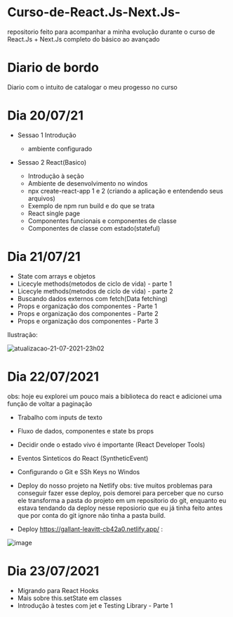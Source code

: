 # Curso-de-React.Js-Next.Js-
repositorio feito para acompanhar a minha evolução durante o curso de React.Js + Next.Js completo do básico  ao avançado


# Diario de bordo

Diario com o intuito de catalogar o meu progesso no curso

# Dia 20/07/21

- Sessao 1 Introdução
  - ambiente configurado
  
- Sessao 2 React(Basico)
  - Introdução à seção
  - Ambiente de desenvolvimento no windos
  - npx create-react-app 1 e 2 (criando a aplicação e entendendo seus arquivos)
  - Exemplo de npm run build e do que se trata
  - React single page
  - Componentes funcionais e componentes de classe
  - Componentes de classe com estado(stateful)

# Dia 21/07/21

- State com arrays e objetos
- Licecyle methods(metodos de ciclo de vida) - parte 1
- Licecyle methods(metodos de ciclo de vida) - parte 2
- Buscando dados externos com fetch(Data fetching)
- Props e organização dos componentes - Parte 1
- Props e organização dos componentes - Parte 2
- Props e organização dos componentes - Parte 3

Ilustração: 

![atualizacao-21-07-2021-23h02](https://user-images.githubusercontent.com/75328283/126581715-7762cd42-f0cb-46a7-886a-ee740f50a289.png)

# Dia 22/07/2021

obs: hoje eu explorei um pouco mais a biblioteca do react e adicionei uma função de voltar a paginação 

- Trabalho com inputs de texto
- Fluxo de dados, componentes e state bs props
- Decidir onde o estado vivo é importante (React Developer Tools)
- Eventos Sinteticos do React (SyntheticEvent)
- Configurando o Git e SSh Keys no Windos
- Deploy do nosso projeto na Netlify
  obs: tive muitos problemas para conseguir fazer esse deploy, pois demorei para perceber que no curso ele transforma a pasta do projeto em um repositorio do git, enquanto eu estava tendando da deploy nesse reposiorio que eu já tinha feito antes que por conta do git ignore não tinha a pasta build. 
  
- Deploy https://gallant-leavitt-cb42a0.netlify.app/ :

![image](https://user-images.githubusercontent.com/75328283/126730507-3e1adb83-625a-4a11-b737-d412b58f872d.png)


# Dia 23/07/2021

-  Migrando para React Hooks
-  Mais sobre this.setState em classes
-  Introdução à testes com jet e Testing Library - Parte 1



